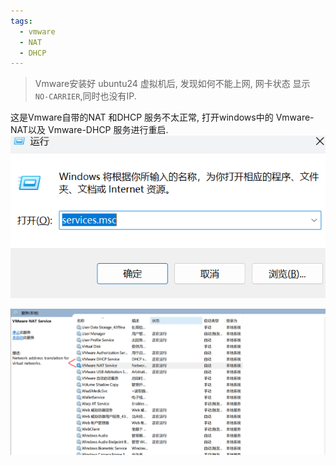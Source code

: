 ```yaml
---
tags:
  - vmware
  - NAT
  - DHCP
---
```

> Vmware安装好 ubuntu24 虚拟机后, 发现如何不能上网, 网卡状态 显示 `NO-CARRIER`,同时也没有IP.

这是Vmware自带的NAT 和DHCP 服务不太正常, 打开windows中的 Vmware-NAT以及 Vmware-DHCP 服务进行重启.
![](./images/net/service.png)

![](./images/net/nat.png)








